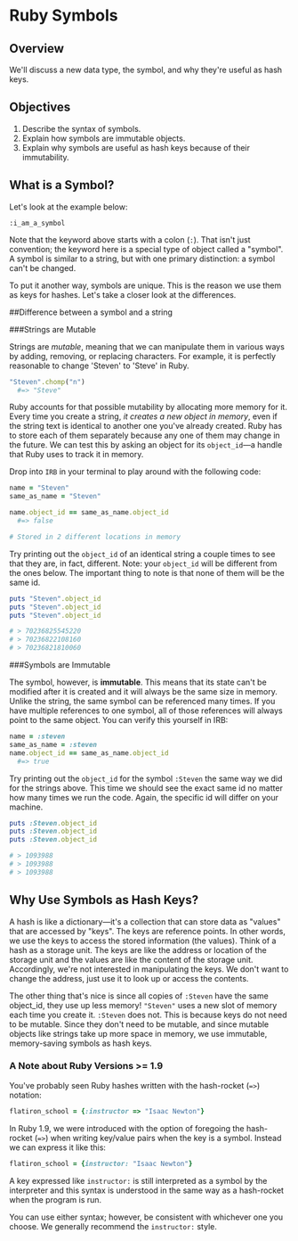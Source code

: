 # Ruby Symbols
## Overview
We'll discuss a new data type, the symbol, and why they're useful as hash keys.

## Objectives

1. Describe the syntax of symbols.
2. Explain how symbols are immutable objects.
3. Explain why symbols are useful as hash keys because of their immutability.

## What is a Symbol? 

Let's look at the example below:

```
:i_am_a_symbol
```

Note that the keyword above starts with a colon (`:`). That isn't just convention; the keyword here is a special type of object called a "symbol". A symbol is similar to a string, but with one primary distinction: a symbol can't be changed.

To put it another way, symbols are unique. This is the reason we use them as keys for hashes. Let's take a closer look at the differences.

##Difference between a symbol and a string

###Strings are Mutable

Strings are *mutable*, meaning that we can manipulate them in various ways by adding, removing, or replacing characters. For example, it is perfectly reasonable to change 'Steven' to 'Steve' in Ruby.

```ruby
"Steven".chomp("n")
  #=> "Steve"
```

Ruby accounts for that possible mutability by allocating more memory for it. Every time you create a string, *it creates a new object in memory*, even if the string text is identical to another one you've already created. Ruby has to store each of them separately because any one of them may change in the future. We can test this by asking an object for its `object_id`—a handle that Ruby uses to track it in memory. 

Drop into `IRB` in your terminal to play around with the following code:

```ruby
name = "Steven" 
same_as_name = "Steven"

name.object_id == same_as_name.object_id
  #=> false

# Stored in 2 different locations in memory
```

Try printing out the `object_id` of an identical string a couple times to see that they are, in fact, different. Note: your `object_id` will be different from the ones below. The important thing to note is that none of them will be the same id.

```ruby
puts "Steven".object_id
puts "Steven".object_id
puts "Steven".object_id

# > 70236825545220
# > 70236822108160
# > 70236821810060
```

###Symbols are Immutable

The symbol, however, is **immutable**. This means that its state can't be modified after it is created and it will always be the same size in memory. Unlike the string, the same symbol can be referenced many times. If you have multiple references to one symbol, all of those references will always point to the same object. You can verify this yourself in IRB:

``` ruby
name = :steven
same_as_name = :steven
name.object_id == same_as_name.object_id 
  #=> true
```

Try printing out the `object_id` for the symbol `:Steven` the same way we did for the strings above. This time we should see the exact same id no matter how many times we run the code. Again, the specific id will differ on your machine. 

```ruby
puts :Steven.object_id
puts :Steven.object_id
puts :Steven.object_id

# > 1093988
# > 1093988
# > 1093988
```

## Why Use Symbols as Hash Keys?

A hash is like a dictionary—it's a collection that can store data as "values" that are accessed by "keys". The keys are reference points. In other words, we use the keys to access the stored information (the values). Think of a hash as a storage unit. The keys are like the address or location of the storage unit and the values are like the content of the storage unit. Accordingly, we're not interested in manipulating the keys. We don't want to change the address, just use it to look up or access the contents. 

The other thing that's nice is since all copies of `:Steven` have the same object_id, they use up less memory! `"Steven"` uses a new slot of memory each time you create it. `:Steven` does not. This is because keys do not need to be mutable. Since they don't need to be mutable, and since mutable objects like strings take up more space in memory, we use immutable, memory-saving symbols as hash keys.

### A Note about Ruby Versions >= 1.9

You've probably seen Ruby hashes written with the hash-rocket (`=>`) notation:

```ruby
flatiron_school = {:instructor => "Isaac Newton"}
```

In Ruby 1.9, we were introduced with the option of foregoing the hash-rocket (`=>`) when writing key/value pairs when the key is a symbol. Instead we can express it like this:

```ruby
flatiron_school = {instructor: "Isaac Newton"}
```

A key expressed like `instructor:` is still interpreted as a symbol by the interpreter and this syntax is understood in the same way as a hash-rocket when the program is run.

You can use either syntax; however, be consistent with whichever one you choose. We generally recommend the `instructor:` style.

